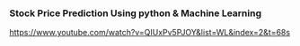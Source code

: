 ### Stock Price Prediction Using python & Machine Learning

https://www.youtube.com/watch?v=QIUxPv5PJOY&list=WL&index=2&t=68s